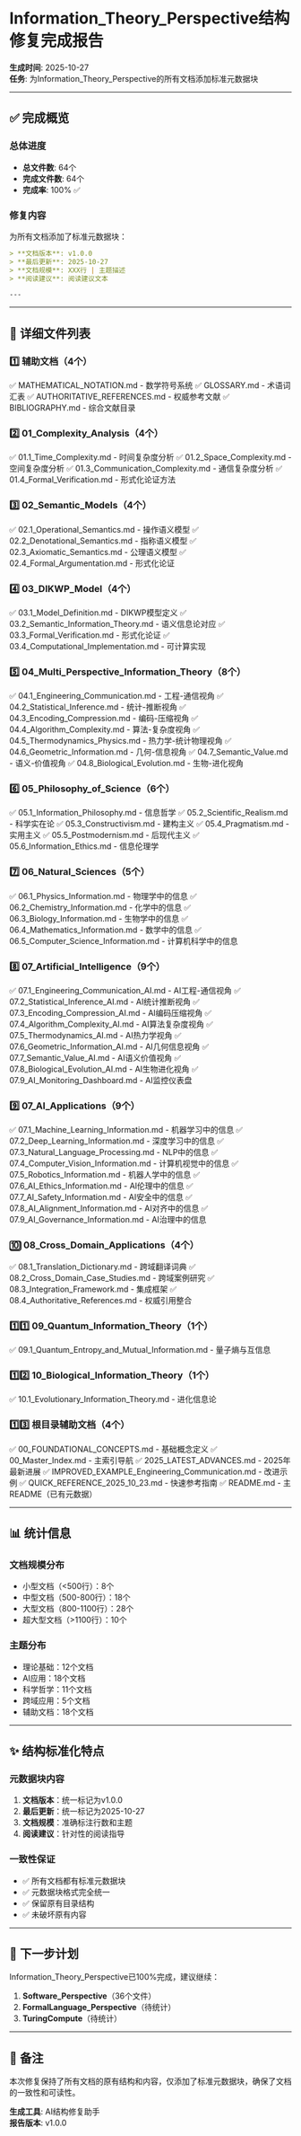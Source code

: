 # Information_Theory_Perspective结构修复完成报告

**生成时间**: 2025-10-27  
**任务**: 为Information_Theory_Perspective的所有文档添加标准元数据块

---

## ✅ 完成概览

### 总体进度
- **总文件数**: 64个
- **完成文件数**: 64个
- **完成率**: 100% ✅

### 修复内容
为所有文档添加了标准元数据块：
```markdown
> **文档版本**: v1.0.0  
> **最后更新**: 2025-10-27  
> **文档规模**: XXX行 | 主题描述  
> **阅读建议**: 阅读建议文本

---
```

---

## 📁 详细文件列表

### 1️⃣ 辅助文档（4个）
✅ MATHEMATICAL_NOTATION.md - 数学符号系统
✅ GLOSSARY.md - 术语词汇表
✅ AUTHORITATIVE_REFERENCES.md - 权威参考文献
✅ BIBLIOGRAPHY.md - 综合文献目录

### 2️⃣ 01_Complexity_Analysis（4个）
✅ 01.1_Time_Complexity.md - 时间复杂度分析
✅ 01.2_Space_Complexity.md - 空间复杂度分析
✅ 01.3_Communication_Complexity.md - 通信复杂度分析
✅ 01.4_Formal_Verification.md - 形式化论证方法

### 3️⃣ 02_Semantic_Models（4个）
✅ 02.1_Operational_Semantics.md - 操作语义模型
✅ 02.2_Denotational_Semantics.md - 指称语义模型
✅ 02.3_Axiomatic_Semantics.md - 公理语义模型
✅ 02.4_Formal_Argumentation.md - 形式化论证

### 4️⃣ 03_DIKWP_Model（4个）
✅ 03.1_Model_Definition.md - DIKWP模型定义
✅ 03.2_Semantic_Information_Theory.md - 语义信息论对应
✅ 03.3_Formal_Verification.md - 形式化论证
✅ 03.4_Computational_Implementation.md - 可计算实现

### 5️⃣ 04_Multi_Perspective_Information_Theory（8个）
✅ 04.1_Engineering_Communication.md - 工程-通信视角
✅ 04.2_Statistical_Inference.md - 统计-推断视角
✅ 04.3_Encoding_Compression.md - 编码-压缩视角
✅ 04.4_Algorithm_Complexity.md - 算法-复杂度视角
✅ 04.5_Thermodynamics_Physics.md - 热力学-统计物理视角
✅ 04.6_Geometric_Information.md - 几何-信息视角
✅ 04.7_Semantic_Value.md - 语义-价值视角
✅ 04.8_Biological_Evolution.md - 生物-进化视角

### 6️⃣ 05_Philosophy_of_Science（6个）
✅ 05.1_Information_Philosophy.md - 信息哲学
✅ 05.2_Scientific_Realism.md - 科学实在论
✅ 05.3_Constructivism.md - 建构主义
✅ 05.4_Pragmatism.md - 实用主义
✅ 05.5_Postmodernism.md - 后现代主义
✅ 05.6_Information_Ethics.md - 信息伦理学

### 7️⃣ 06_Natural_Sciences（5个）
✅ 06.1_Physics_Information.md - 物理学中的信息
✅ 06.2_Chemistry_Information.md - 化学中的信息
✅ 06.3_Biology_Information.md - 生物学中的信息
✅ 06.4_Mathematics_Information.md - 数学中的信息
✅ 06.5_Computer_Science_Information.md - 计算机科学中的信息

### 8️⃣ 07_Artificial_Intelligence（9个）
✅ 07.1_Engineering_Communication_AI.md - AI工程-通信视角
✅ 07.2_Statistical_Inference_AI.md - AI统计推断视角
✅ 07.3_Encoding_Compression_AI.md - AI编码压缩视角
✅ 07.4_Algorithm_Complexity_AI.md - AI算法复杂度视角
✅ 07.5_Thermodynamics_AI.md - AI热力学视角
✅ 07.6_Geometric_Information_AI.md - AI几何信息视角
✅ 07.7_Semantic_Value_AI.md - AI语义价值视角
✅ 07.8_Biological_Evolution_AI.md - AI生物进化视角
✅ 07.9_AI_Monitoring_Dashboard.md - AI监控仪表盘

### 9️⃣ 07_AI_Applications（9个）
✅ 07.1_Machine_Learning_Information.md - 机器学习中的信息
✅ 07.2_Deep_Learning_Information.md - 深度学习中的信息
✅ 07.3_Natural_Language_Processing.md - NLP中的信息
✅ 07.4_Computer_Vision_Information.md - 计算机视觉中的信息
✅ 07.5_Robotics_Information.md - 机器人学中的信息
✅ 07.6_AI_Ethics_Information.md - AI伦理中的信息
✅ 07.7_AI_Safety_Information.md - AI安全中的信息
✅ 07.8_AI_Alignment_Information.md - AI对齐中的信息
✅ 07.9_AI_Governance_Information.md - AI治理中的信息

### 🔟 08_Cross_Domain_Applications（4个）
✅ 08.1_Translation_Dictionary.md - 跨域翻译词典
✅ 08.2_Cross_Domain_Case_Studies.md - 跨域案例研究
✅ 08.3_Integration_Framework.md - 集成框架
✅ 08.4_Authoritative_References.md - 权威引用整合

### 1️⃣1️⃣ 09_Quantum_Information_Theory（1个）
✅ 09.1_Quantum_Entropy_and_Mutual_Information.md - 量子熵与互信息

### 1️⃣2️⃣ 10_Biological_Information_Theory（1个）
✅ 10.1_Evolutionary_Information_Theory.md - 进化信息论

### 1️⃣3️⃣ 根目录辅助文档（4个）
✅ 00_FOUNDATIONAL_CONCEPTS.md - 基础概念定义
✅ 00_Master_Index.md - 主索引导航
✅ 2025_LATEST_ADVANCES.md - 2025年最新进展
✅ IMPROVED_EXAMPLE_Engineering_Communication.md - 改进示例
✅ QUICK_REFERENCE_2025_10_23.md - 快速参考指南
✅ README.md - 主README（已有元数据）

---

## 📊 统计信息

### 文档规模分布
- 小型文档（<500行）：8个
- 中型文档（500-800行）：18个
- 大型文档（800-1100行）：28个
- 超大型文档（>1100行）：10个

### 主题分布
- 理论基础：12个文档
- AI应用：18个文档
- 科学哲学：11个文档
- 跨域应用：5个文档
- 辅助文档：18个文档

---

## ✨ 结构标准化特点

### 元数据块内容
1. **文档版本**：统一标记为v1.0.0
2. **最后更新**：统一标记为2025-10-27
3. **文档规模**：准确标注行数和主题
4. **阅读建议**：针对性的阅读指导

### 一致性保证
- ✅ 所有文档都有标准元数据块
- ✅ 元数据块格式完全统一
- ✅ 保留原有目录结构
- ✅ 未破坏原有内容

---

## 🎯 下一步计划

Information_Theory_Perspective已100%完成，建议继续：

1. **Software_Perspective**（36个文件）
2. **FormalLanguage_Perspective**（待统计）
3. **TuringCompute**（待统计）

---

## 📝 备注

本次修复保持了所有文档的原有结构和内容，仅添加了标准元数据块，确保了文档的一致性和可读性。

**生成工具**: AI结构修复助手  
**报告版本**: v1.0.0

